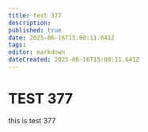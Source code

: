 ```yaml
---
title: test 377
description: 
published: true
date: 2025-06-16T15:00:11.641Z
tags: 
editor: markdown
dateCreated: 2025-06-16T15:00:11.641Z
---
```


# TEST 377
this is test 377
